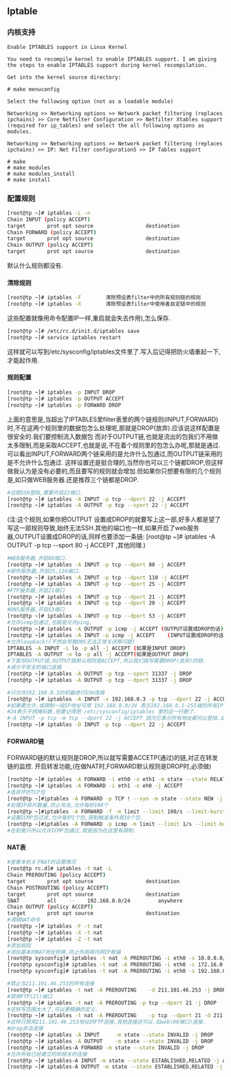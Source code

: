 ## Iptable

### 内核支持

    Enable IPTABLES support in Linux Kernel

    You need to recompile kernel to enable IPTABLES support. I am giving the steps to enable IPTABLES support during kernel recompilation.

    Get into the kernel source directory:

    # make menuconfig

    Select the following option (not as a loadable module)

    Networking >> Networking options >> Network packet filtering (replaces ipchains) >> Core Netfilter Configuration >> Netfilter Xtables support (required for ip_tables) and select the all following options as modules.

    Networking >> Networking options >> Network packet filtering (replaces ipchains) >> IP: Net Filter configurationS >> IP Tables support

    # make
    # make modules
    # make modules_install
    # make install
### 配置规则
~~~sh
[root@tp ~]# iptables -L -n
Chain INPUT (policy ACCEPT)
target       prot opt source                 destination         
Chain FORWARD (policy ACCEPT)
target       prot opt source                 destination         
Chain OUTPUT (policy ACCEPT)
target       prot opt source                 destination  
~~~
默认什么规则都没有.

#### 清除规则
~~~sh
[root@tp ~]# iptables -F        清除预设表filter中的所有规则链的规则
[root@tp ~]# iptables -X        清除预设表filter中使用者自定链中的规则
~~~

这些配置就像用命令配置IP一样,重启就会失去作用),怎么保存.
~~~sh
[root@tp ~]# /etc/rc.d/init.d/iptables save
[root@tp ~]# service iptables restart
~~~
这样就可以写到/etc/sysconfig/iptables文件里了.写入后记得把防火墙重起一下,才能起作用.

#### 规则配置

~~~sh
[root@tp ~]# iptables -p INPUT DROP
[root@tp ~]# iptables -p OUTPUT ACCEPT
[root@tp ~]# iptables -p FORWARD DROP
~~~
上面的意思是,当超出了IPTABLES里filter表里的两个链规则(INPUT,FORWARD)时,不在这两个规则里的数据包怎么处理呢,那就是DROP(放弃).应该说这样配置是很安全的.我们要控制流入数据包
而对于OUTPUT链,也就是流出的包我们不用做太多限制,而是采取ACCEPT,也就是说,不在着个规则里的包怎么办呢,那就是通过.
可以看出INPUT,FORWARD两个链采用的是允许什么包通过,而OUTPUT链采用的是不允许什么包通过.
这样设置还是挺合理的,当然你也可以三个链都DROP,但这样做我认为是没有必要的,而且要写的规则就会增加.但如果你只想要有限的几个规则是,如只做WEB服务器.还是推荐三个链都是DROP.

~~~sh
#远程SSH登陆,需要开启22端口.
[root@tp ~]# iptables -A INPUT -p tcp --dport 22 -j ACCEPT
[root@tp ~]# iptables -A OUTPUT -p tcp --sport 22 -j ACCEPT
~~~
(注:这个规则,如果你把OUTPUT 设置成DROP的就要写上这一部,好多人都是望了写这一部规则导致,始终无法SSH.其他的端口也一样,如果开启了web服务器,OUTPUT设置成DROP的话,同样也要添加一条链:
[root@tp ~]# iptables -A OUTPUT -p tcp --sport 80 -j ACCEPT ,其他同理.)

~~~sh
#WEB服务器,开启80端口.
[root@tp ~]# iptables -A INPUT -p tcp --dport 80 -j ACCEPT
#邮件服务器,开启25,110端口.
[root@tp ~]# iptables -A INPUT -p tcp --dport 110 -j ACCEPT
[root@tp ~]# iptables -A INPUT -p tcp --dport 25 -j ACCEPT
#FTP服务器,开启21端口
[root@tp ~]# iptables -A INPUT -p tcp --dport 21 -j ACCEPT
[root@tp ~]# iptables -A INPUT -p tcp --dport 20 -j ACCEPT
#DNS服务器,开启53端口
[root@tp ~]# iptables -A INPUT -p tcp --dport 53 -j ACCEPT
#允许icmp包通过,也就是允许ping,
[root@tp ~]# iptables -A OUTPUT -p icmp -j ACCEPT (OUTPUT设置成DROP的话)
[root@tp ~]# iptables -A INPUT -p icmp -j ACCEPT    (INPUT设置成DROP的话)
#允许loopback!(不然会导致DNS无法正常关闭等问题)
IPTABLES -A INPUT -i lo -p all -j ACCEPT (如果是INPUT DROP)
IPTABLES -A OUTPUT -o lo -p all -j ACCEPT(如果是OUTPUT DROP)
#下面写OUTPUT链,OUTPUT链默认规则是ACCEPT,所以我们就写需要DROP(放弃)的链.
#减少不安全的端口连接
[root@tp ~]# iptables -A OUTPUT -p tcp --sport 31337 -j DROP
[root@tp ~]# iptables -A OUTPUT -p tcp --dport 31337 -j DROP

#只允许192.168.0.3的机器进行SSH连接
[root@tp ~]# iptables -A INPUT -s 192.168.0.3 -p tcp --dport 22 -j ACCEPT
#如果要允许,或限制一段IP地址可用 192.168.0.0/24 表示192.168.0.1-255端的所有IP.
#24表示子网掩码数.但要记得把 /etc/sysconfig/iptables 里的这一行删了.
#-A INPUT -p tcp -m tcp --dport 22 -j ACCEPT 因为它表示所有地址都可以登陆.或采用命令方式:
[root@tp ~]# iptables -D INPUT -p tcp --dport 22 -j ACCEPT
~~~

#### FORWARD链
FORWARD链的默认规则是DROP,所以就写需要ACCETP(通过)的链,对正在转发链的监控.
开启转发功能,(在做NAT时,FORWARD默认规则是DROP时,必须做)
~~~sh
[root@tp ~]# iptables -A FORWARD -i eth0 -o eth1 -m state --state RELATED,ESTABLISHED -j ACCEPT
[root@tp ~]# iptables -A FORWARD -i eth1 -o eh0 -j ACCEPT
#丢弃坏的TCP包
[root@tp ~]#iptables -A FORWARD -p TCP ! --syn -m state --state NEW -j DROP
#处理IP碎片数量,防止攻击,允许每秒100个
[root@tp ~]#iptables -A FORWARD -f -m limit --limit 100/s --limit-burst 100 -j ACCEPT
#设置ICMP包过滤,允许每秒1个包,限制触发条件是10个包.
[root@tp ~]#iptables -A FORWARD -p icmp -m limit --limit 1/s --limit-burst 10 -j ACCEPT
#在前面只所以允许ICMP包通过,就是因为在这里有限制.
~~~

#### NAT表
~~~sh
#查看本机关于NAT的设置情况
[root@tp rc.d]# iptables -t nat -L
Chain PREROUTING (policy ACCEPT)
target       prot opt source                 destination         
Chain POSTROUTING (policy ACCEPT)
target       prot opt source                 destination         
SNAT         all    --    192.168.0.0/24         anywhere              to:211.101.46.235
Chain OUTPUT (policy ACCEPT)
target       prot opt source                 destination    
#清除NAT命令
[root@tp ~]# iptables -F -t nat
[root@tp ~]# iptables -X -t nat
[root@tp ~]# iptables -Z -t nat
#添加规则
#添加基本的NAT地址转换,防止外网用内网IP欺骗
[root@tp sysconfig]# iptables -t nat -A PREROUTING -i eth0 -s 10.0.0.0/8 -j DROP
[root@tp sysconfig]# iptables -t nat -A PREROUTING -i eth0 -s 172.16.0.0/12 -j DROP
[root@tp sysconfig]# iptables -t nat -A PREROUTING -i eth0 -s 192.168.0.0/16 -j DROP

#禁止与211.101.46.253的所有连接
[root@tp ~]# iptables -t nat -A PREROUTING    -d 211.101.46.253 -j DROP
#禁用FTP(21)端口
[root@tp ~]# iptables -t nat -A PREROUTING -p tcp --dport 21 -j DROP
#这样写范围太大了,可以更精确的定义.
[root@tp ~]# iptables -t nat -A PREROUTING    -p tcp --dport 21 -d 211.101.46.253 -j DROP
#这样只禁用211.101.46.253地址的FTP连接,其他连接还可以.如web(80端口)连接.
#drop非法连接
[root@tp ~]# iptables -A INPUT     -m state --state INVALID -j DROP
[root@tp ~]# iptables -A OUTPUT    -m state --state INVALID -j DROP
[root@tp ~]# iptables-A FORWARD -m state --state INVALID -j DROP
#允许所有已经建立的和相关的连接
[root@tp ~]# iptables-A INPUT -m state --state ESTABLISHED,RELATED -j ACCEPT
[root@tp ~]# iptables-A OUTPUT -m state --state ESTABLISHED,RELATED -j ACCEPT
~~~